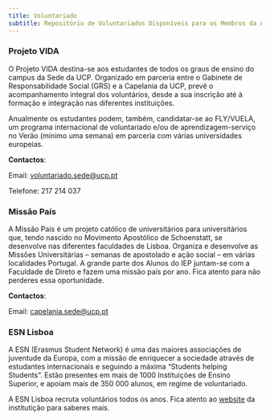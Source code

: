 ```yaml
---
title: Voluntariado
subtitle: Repositório de Voluntariados Disponíveis para os Membros da AAIEP.
---
```


### Projeto VIDA

O Projeto VIDA destina-se aos estudantes de todos os graus de ensino do campus da Sede da UCP. Organizado em parceria entre o Gabinete de Responsabilidade Social (GRS) e a Capelania da UCP, prevê o acompanhamento integral dos voluntários, desde a sua inscrição até à formação e integração nas diferentes instituições.

Anualmente os estudantes podem, também, candidatar-se ao FLY/VUELA, um programa internacional de voluntariado e/ou de aprendizagem-serviço no Verão (mínimo uma semana) em parceria com várias universidades europeias. 

**Contactos**:

Email: voluntariado.sede@ucp.pt 

Telefone: 217 214 037

### Missão País

A Missão País é um projeto católico de universitários para universitários que, tendo nascido no Movimento Apostólico de Schoenstatt, se desenvolve nas diferentes faculdades de Lisboa. Organiza e desenvolve as Missões Universitárias – semanas de apostolado e ação social – em várias localidades Portugal. A grande parte dos Alunos do IEP juntam-se com a Faculdade de Direto e fazem uma missão país por ano. Fica atento para não perderes essa oportunidade. 

**Contactos**:  

Email: capelania.sede@ucp.pt

### ESN Lisboa 

A ESN (Erasmus Student Network) é uma das maiores associações de juventude da Europa, com a missão de enriquecer a sociedade através de estudantes internacionais e seguindo a máxima “Students helping Students”. Estão presentes em mais de 1000 Instituições de Ensino Superior, e apoiam mais de 350 000 alunos, em regime de voluntariado. 

A ESN Lisboa recruta voluntários todos os anos. Fica atento ao [website](https://www.esnlisboa.org/) da institutição para saberes mais. 